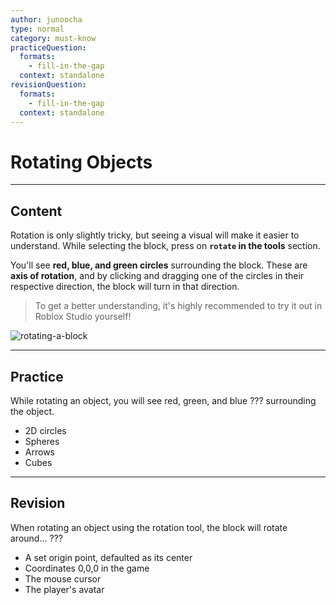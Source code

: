 ```yaml
---
author: junoocha
type: normal
category: must-know
practiceQuestion:
  formats:
    - fill-in-the-gap
  context: standalone
revisionQuestion:
  formats:
    - fill-in-the-gap
  context: standalone
---
```


# Rotating Objects
---

## Content
Rotation is only slightly tricky, but seeing a visual will make it easier to understand. While selecting the block, press on **`rotate` in the tools** section.

You'll see **red, blue, and green circles** surrounding the block. These are **axis of rotation**, and by clicking and dragging one of the circles in their respective direction, the block will turn in that direction.

> To get a better understanding, it's highly recommended to try it out in Roblox Studio yourself!

![rotating-a-block](https://img.enkipro.com/7114e1a7e3e1a2bd4c501230a8228130.png)

---

## Practice

While rotating an object, you will see red, green, and blue ??? surrounding the object.

- 2D circles
- Spheres
- Arrows
- Cubes

---

## Revision

When rotating an object using the rotation tool, the block will rotate around... ???

- A set origin point, defaulted as its center
- Coordinates 0,0,0 in the game
- The mouse cursor
- The player's avatar